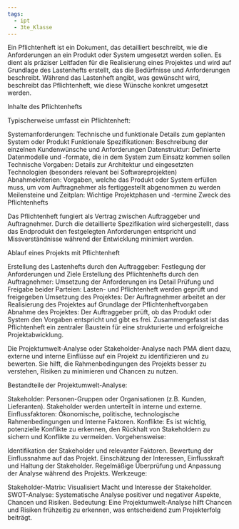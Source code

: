 ```yaml
---
tags:
  - ipt
  - 3te_Klasse
---
```

Ein Pflichtenheft ist ein Dokument, das detailliert beschreibt, wie die Anforderungen an ein Produkt oder System umgesetzt werden sollen. Es dient als präziser Leitfaden für die Realisierung eines Projektes und wird auf Grundlage des Lastenhefts erstellt, das die Bedürfnisse und Anforderungen beschreibt. Während das Lastenheft angibt, was gewünscht wird, beschreibt das Pflichtenheft, wie diese Wünsche konkret umgesetzt werden.

Inhalte des Pflichtenhefts

Typischerweise umfasst ein Pflichtenheft:

Systemanforderungen: Technische und funktionale Details zum geplanten System oder Produkt
Funktionale Spezifikationen: Beschreibung der einzelnen Kundenwünsche und Anforderungen
Datenstruktur: Definierte Datenmodelle und -formate, die in dem System zum Einsatz kommen sollen
Technische Vorgaben: Details zur Architektur und eingesetzten Technologien (besonders relevant bei Softwareprojekten)
Abnahmekriterien: Vorgaben, welche das Produkt oder System erfüllen muss, um vom Auftragnehmer als fertiggestellt abgenommen zu werden
Meilensteine und Zeitplan: Wichtige Projektphasen und -termine
Zweck des Pflichtenhefts

Das Pflichtenheft fungiert als Vertrag zwischen Auftraggeber und Auftragnehmer. Durch die detaillierte Spezifikation wird sichergestellt, dass das Endprodukt den festgelegten Anforderungen entspricht und Missverständnisse während der Entwicklung minimiert werden.

Ablauf eines Projekts mit Pflichtenheft

Erstellung des Lastenhefts durch den Auftraggeber: Festlegung der Anforderungen und Ziele
Erstellung des Pflichtenhefts durch den Auftragnehmer: Umsetzung der Anforderungen ins Detail
Prüfung und Freigabe beider Parteien: Lasten- und Pflichtenheft werden geprüft und freigegeben
Umsetzung des Projektes: Der Auftragnehmer arbeitet an der Realisierung des Projektes auf Grundlage der Pflichtenheftvorgaben
Abnahme des Projektes: Der Auftraggeber prüft, ob das Produkt oder System den Vorgaben entspricht und gibt es frei.
Zusammengefasst ist das Pflichtenheft ein zentraler Baustein für eine strukturierte und erfolgreiche Projektabwicklung.

Die Projektumwelt-Analyse oder Stakeholder-Analyse nach PMA dient dazu, externe und interne Einflüsse auf ein Projekt zu identifizieren und zu bewerten. Sie hilft, die Rahmenbedingungen des Projekts besser zu verstehen, Risiken zu minimieren und Chancen zu nutzen.

Bestandteile der Projektumwelt-Analyse:

Stakeholder: Personen-Gruppen oder Organisationen (z.B. Kunden, Lieferanten). Stakeholder werden unterteilt in interne und externe.
Einflussfaktoren: Ökonomische, politische, technologische Rahmenbedingungen und Interne Faktoren.
Konflikte: Es ist wichtig, potenzielle Konflikte zu erkennen, den Rückhalt von Stakeholdern zu sichern und Konflikte zu vermeiden.
Vorgehensweise:

Identifikation der Stakeholder und relevanter Faktoren.
Bewertung der Einflussnahme auf das Projekt.
Einschätzung der Interessen, Einflusskraft und Haltung der Stakeholder.
Regelmäßige Überprüfung und Anpassung der Analyse während des Projekts.
Werkzeuge:

Stakeholder-Matrix: Visualisiert Macht und Interesse der Stakeholder.
SWOT-Analyse: Systematische Analyse positiver und negativer Aspekte, Chancen und Risiken.
Bedeutung: Eine Projektumwelt-Analyse hilft Chancen und Risiken frühzeitig zu erkennen, was entscheidend zum Projekterfolg beiträgt.